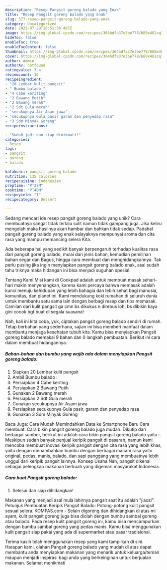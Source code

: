```yaml
---
description: "Resep Pangsit goreng balado yang Enak"
title: "Resep Pangsit goreng balado yang Enak"
slug: 577-resep-pangsit-goreng-balado-yang-enak
category: Uncategorized
date: 2022-07-29T18:51:38.487Z
image: https://img-global.cpcdn.com/recipes/364bdfa37e3be778/680x482cq70/pangsit-goreng-balado-foto-resep-utama.jpg
hideToc: false
enableToc: true
enableTocContent: false
thumbnail: https://img-global.cpcdn.com/recipes/364bdfa37e3be778/680x482cq70/pangsit-goreng-balado-foto-resep-utama.jpg
cover: https://img-global.cpcdn.com/recipes/364bdfa37e3be778/680x482cq70/pangsit-goreng-balado-foto-resep-utama.jpg
author: Admin
authorAv: notfound
ratingvalue: 3.4
reviewcount: 16
recipeingredient:
- "20 Lembar kulit pangsit"
- " Bumbu balado "
- "4 Cabe keriting"
- "2 Bawang Putih"
- "2 Bawang merah"
- "2 Sdt Gula merah"
- "secukupnya Air Asam jawa"
- "secukupnya Gula pasir garam dan penyedap rasa"
- "3 Sdm Minyak Goreng"
recipeinstructions:

- "Sudah jadi dan siap dinikmati!"
categories:
- Resep
tags:
- pangsit
- goreng
- balado

katakunci: pangsit goreng balado 
nutrition: 135 calories
recipecuisine: Indonesian
preptime: "PT37M"
cooktime: "PT40M"
recipeyield: "1"
recipecategory: Dessert

---
```





Sedang mencari ide resep pangsit goreng balado yang unik? Cara membuatnya sangat tidak terlalu sulit namun tidak gampang juga. Jika keliru mengolah maka hasilnya akan hambar dan bahkan tidak sedap. Padahal pangsit goreng balado yang enak selayaknya mempunyai aroma dan cita rasa yang mampu memancing selera Kita.





Ada beberapa hal yang sedikit banyak berpengaruh terhadap kualitas rasa dari pangsit goreng balado, mulai dari jenis bahan, kemudian pemilihan bahan segar dan Bagus, hingga cara membuat dan menghidangkannya. Tak perlu pusing jika ingin menyiapkan pangsit goreng balado enak,      asal sudah tahu triknya maka hidangan ini bisa menjadi suguhan spesial.














Tentang Kami Misi kami di Cookpad adalah untuk membuat masak sehari-hari makin menyenangkan, karena kami percaya bahwa memasak adalah kunci menuju kehidupan yang lebih bahagia dan lebih sehat bagi manusia, komunitas, dan planet ini. Kami mendukung koki rumahan di seluruh dunia untuk membantu satu sama lain dengan berbagi resep dan tips memasak. Camilan dari kulit pangsit ga cmn bs dikukus n direbus loh, bs dibikin kaya gini cocok bgt buat di segala suasana!






Nah, kali ini kita coba, yuk, ciptakan pangsit goreng balado sendiri di rumah. Tetap berbahan yang sederhana, sajian ini bisa memberi manfaat dalam membantu menjaga kesehatan tubuh kita. Kamu bisa menyiapkan Pangsit goreng balado memakai 9 bahan dan 0 langkah pembuatan. Berikut ini cara dalam membuat hidangannya.

<!--inarticleads1-->

##### Bahan-bahan dan bumbu yang wajib ada dalam menyiapkan Pangsit goreng balado:

1. Siapkan 20 Lembar kulit pangsit
1. Ambil  Bumbu balado :
1. Persiapkan 4 Cabe keriting
1. Persiapkan 2 Bawang Putih
1. Gunakan 2 Bawang merah
1. Persiapkan 2 Sdt Gula merah
1. Gunakan secukupnya Air Asam jawa
1. Persiapkan secukupnya Gula pasir, garam dan penyedap rasa
1. Gunakan 3 Sdm Minyak Goreng


Baca Juga: Cara Mudah Memindahkan Data ke Smartphone Baru Cara membuat: Cara bikin pangsit goreng balado juga mudah. Dikutip dari berbagai sumber, berikut ini adalah cara bikin pangsit goreng balado yaitu :. Meskipun sudah banyak penjual keripik pangsit di pasaran, namun kami mencoba membuat inovasi keripik pangsit dengan cita rasa yang lebih khas, yaitu dengan menambahkan bumbu dengan berbagai macam rasa yaitu original, pedas, manis, balado, dan sapi panggang yang membuatnya lebih unggul dari keripik pangsit lainnya. Konsep Usaha Nah, pangsit dikenal sebagai pelengkap makanan berkuah yang digemari masyarakat Indonesia. 

<!--inarticleads2-->

##### Cara buat Pangsit goreng balado:


1. Selesai dan siap dihidangkan!

Makanan yang menjadi asal mula lahirnya pangsit saat itu adalah &#34;jiaozi&#34;. Petunjuk Pembuatan Keripik Pangsit Balado: Potong-potong kulit pangsit sesuai selera. KOMPAS.com - Selain digoreng dan dihidangkan di atas mi ayam, kulit pangsit goreng juga bisa diolah dengan bumbu sambal goreng atau balado. Pada resep kulit pangsit goreng ini, kamu bisa mencampurkan dengan bumbu sambal goreng yang pedas manis. Kamu bisa menggunakan kulit pangsit siap pakai yang ada di supermarket atau pasar tradisional. 

Terima kasih telah menggunakan resep yang kami tampilkan di sini. Harapan kami, olahan Pangsit goreng balado yang mudah di atas dapat membantu anda menyiapkan makanan yang menarik untuk keluarga/teman maupun menjadi inspirasi bagi anda yang berkeinginan untuk berjualan makanan. Selamat menikmati
